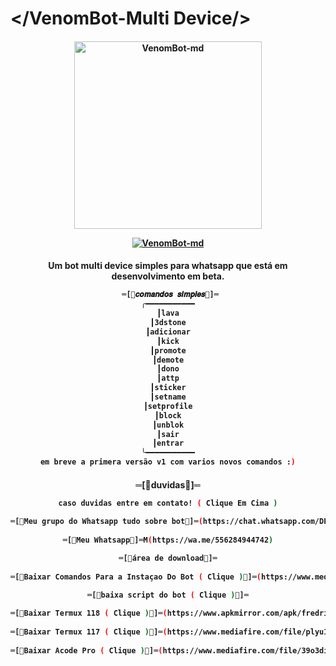 # </VenomBot-Multi Device/>
<div align="center">
</div>
<p align="center">
  <h4 align="center">
<img src="https://i.ibb.co/Lg7Jvxq/Venom-Md.jpg" alt="VenomBot-md" width="300" />

</div>
<p align="center">
   <a href="https://github.com/Venom-ofc/VenomBot-md"><img title="VenomBot-md" src="https://img.shields.io/badge/Feito por Venom Mods-red.svg?style=for-the-badge&logo=github" /></a>
  <h4 align="center">

Um bot multi device simples para whatsapp que está em desenvolvimento em beta.
```bash
 ═[🎈𝒄𝒐𝒎𝒂𝒏𝒅𝒐𝒔 𝒔𝒊𝒎𝒑𝒍𝒆𝒔🎈]═
╭━━━━━━━━━━━
┃lava
┃3dstone
┃adicionar
┃kick
┃promote
┃demote
┃dono
┃attp
┃sticker
┃setname
┃setprofile
┃block
┃unblok
┃sair
┃entrar
╰━━━━━━━━━━━
em breve a primera versão v1 com varios novos comandos :)
```
<div align="center">
</div>
<p align="center">
  <h4 align="center">   
═[🎈duvidas🎈]═

```bash     
caso duvidas entre em contato! ( Clique Em Cima )
    
═[🎈Meu grupo do Whatsapp tudo sobre bot🎈]═(https://chat.whatsapp.com/DPZKtPOZvUBIsaluTNB5rh)
    
═[🎈Meu Whatsapp🎈]═M(https://wa.me/556284944742)

═[🎈área de download🎈]═
    
═[🎈Baixar Comandos Para a Instaçao Do Bot ( Clique )🎈]═(https://www.mediafire.com/file/fn2p9ipc15cj0fi/Comandos_InfinityBot.txt/file)

═[🎈baixa script do bot ( Clique )🎈]═
    
═[🎈Baixar Termux 118 ( Clique )🎈]═(https://www.apkmirror.com/apk/fredrik-fornwall/termux-fdroid-version/termux-fdroid-version-0-118-0-release/termux-fdroid-version-0-118-0-android-apk-download/download/)
    
═[🎈Baixar Termux 117 ( Clique )🎈]═(https://www.mediafire.com/file/plyu1fbkc9hpss4/Termux_117.apk/file)
    
═[🎈Baixar Acode Pro ( Clique )🎈]═(https://www.mediafire.com/file/39o3dijk4tqyk2f/Acode_base.apk/file)
```
